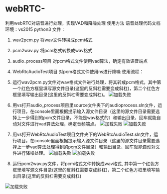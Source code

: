 # webRTC-
利用webRTC对语音进行处理，实现VAD和降噪处理
使用方法
语音处理代码文档
环境：vs2015  python3
文件：
1.	wav2pcm.py  将wav文件转换成pcm格式
2.	pcm2wav.py  将pcm格式转换成wav格式
3.	audio_process项目 对pcm格式文件使用vad算法，确定有效语音端点
4.	WebRtcAudioTest项目 对pcm格式文件使用ns进行降噪
使用流程：
1.	运行wav2pcm.py文件对wav格式文件进行处理，将其转成pcm格式，其中第一个红色方框里填写源文件目录(这里的反斜杠需要变成斜杠)，第二个红色方框里填写输出目录(这里的反斜杠需要变成斜杠)。
![加载失败](https://github.com/xiyihong/webRTC-/raw/master/images/1.png)
2.	用vs打开audio_process项目里source文件夹下的audioprocess.sln文件，运行项目，在console里面根据提示输入源文件目录（这里的源文件目录需要选择上一步得到的pcm文件目录，不能是wav格式的）和输出目录，回车就能自动对文件进行vad算法处理，确定音频端点。
![加载失败](https://github.com/xiyihong/webRTC-/raw/master/images/2.png)
![加载失败](https://github.com/xiyihong/webRTC-/raw/master/images/3.png)
 
3.	用vs打开WebRtcAudioTest项目文件夹下的WebRtcAudioTest.sln文件，运行项目，在console里面根据提示输入源文件目录（这里的源文件目录需要选择上一步vad算法处理得到的pcm文件目录）和输出目录，回车就能自动对文件进行降噪处理。
![加载失败](https://github.com/xiyihong/webRTC-/raw/master/images/4.png)
![加载失败](https://github.com/xiyihong/webRTC-/raw/master/images/5.png)
 
4.	运行pcm2wav.py文件，将pcm格式文件转换成wav格式, 其中第一个红色方框里填写源文件目录(这里的反斜杠需要变成斜杠)，第二个红色方框里填写输出目录(这里的反斜杠需要变成斜杠)
 
![加载失败](https://github.com/xiyihong/webRTC-/raw/master/images/6.png)
